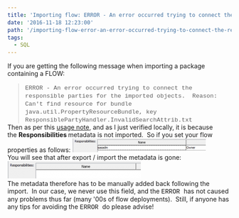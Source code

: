 ```yaml
---
title: 'Importing flow: ERROR - An error occurred trying to connect the responsible parties for the imported objects.'
date: '2016-11-18 12:23:00'
path: '/importing-flow-error-an-error-occurred-trying-to-connect-the-responsible-parties-for-the-imported-objects-reason-cant-find-resource-for-bundle-java-util-propertyresourcebundle-key-responsiblep/'
tags:
  - SQL
---
```


If you are getting the following message when importing a package containing a FLOW:

<div>
<blockquote style="line-height: normal; margin-bottom: 0cm; text-autospace: none;"><span style="font-size: 10pt;"><span style="font-family: 'courier new' , 'courier' , monospace;">ERROR - An error occurred trying to connect the responsible parties for the imported objects.  Reason: Can't find resource for bundle java.util.PropertyResourceBundle, key ResponsiblePartyHandler.InvalidSearchAttrib.txt</span></span></blockquote>
Then as per this <a href="http://support.sas.com/kb/48/429.html" target="_blank" rel="noopener">usage note</a>, and as I just verified locally, it is because the <b>Responsibilities </b>metadata is not imported.  So if you set your flow properties as follows:
<img class="size-medium wp-image-83 aligncenter" src="../images/Capture-300x31.png" alt="" width="300" height="31" />
<div style="clear: both; text-align: center;"></div>
You will see that after export / import the metadata is gone:
<img class="size-medium wp-image-84 aligncenter" src="../images/Capture2-300x39.png" alt="" width="300" height="39" />
<div style="clear: both; text-align: center;"></div>
The metadata therefore has to be manually added back following the import.  In our case, we never use this field, and the <span style="font-family: 'courier new' , 'courier' , monospace;">ERROR </span>has not caused any problems thus far (many '00s of flow deployments).  Still, if anyone has any tips for avoiding the <span style="font-family: 'courier new' , 'courier' , monospace;">ERROR </span>do please advise!</div>
